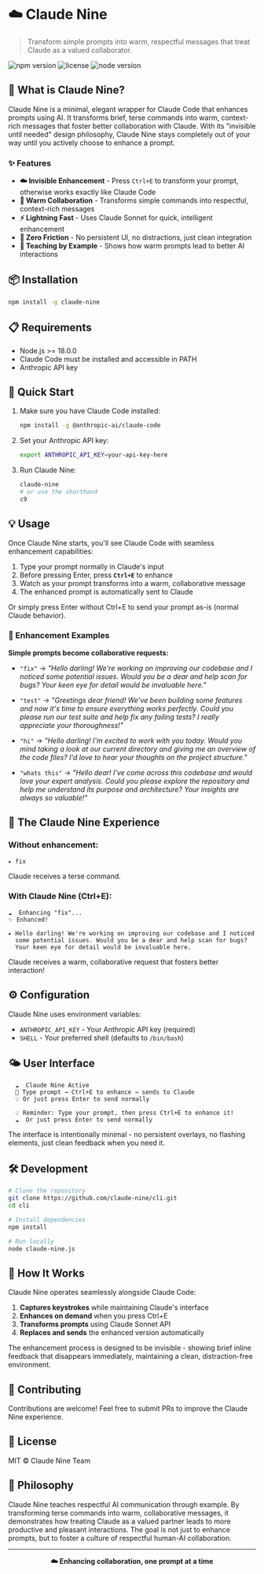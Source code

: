 # ☁️ Claude Nine

> Transform simple prompts into warm, respectful messages that treat Claude as a valued collaborator.

![npm version](https://img.shields.io/npm/v/claude-nine.svg)
![license](https://img.shields.io/npm/l/claude-nine.svg)
![node version](https://img.shields.io/node/v/claude-nine.svg)

## 🌟 What is Claude Nine?

Claude Nine is a minimal, elegant wrapper for Claude Code that enhances prompts using AI. It transforms brief, terse commands into warm, context-rich messages that foster better collaboration with Claude. With its "invisible until needed" design philosophy, Claude Nine stays completely out of your way until you actively choose to enhance a prompt.

### ✨ Features

- **☁️ Invisible Enhancement** - Press `Ctrl+E` to transform your prompt, otherwise works exactly like Claude Code
- **🤝 Warm Collaboration** - Transforms simple commands into respectful, context-rich messages
- **⚡ Lightning Fast** - Uses Claude Sonnet for quick, intelligent enhancement
- **🎯 Zero Friction** - No persistent UI, no distractions, just clean integration
- **📝 Teaching by Example** - Shows how warm prompts lead to better AI interactions

## 📦 Installation

```bash
npm install -g claude-nine
```

## 📋 Requirements

- Node.js >= 18.0.0
- Claude Code must be installed and accessible in PATH
- Anthropic API key

## 🚀 Quick Start

1. Make sure you have Claude Code installed:
   ```bash
   npm install -g @anthropic-ai/claude-code
   ```

2. Set your Anthropic API key:
   ```bash
   export ANTHROPIC_API_KEY=your-api-key-here
   ```

3. Run Claude Nine:
   ```bash
   claude-nine
   # or use the shorthand
   c9
   ```

## 💡 Usage

Once Claude Nine starts, you'll see Claude Code with seamless enhancement capabilities:

1. Type your prompt normally in Claude's input
2. Before pressing Enter, press **`Ctrl+E`** to enhance
3. Watch as your prompt transforms into a warm, collaborative message
4. The enhanced prompt is automatically sent to Claude

Or simply press Enter without Ctrl+E to send your prompt as-is (normal Claude behavior).

### 🌈 Enhancement Examples

**Simple prompts become collaborative requests:**

- `"fix"` → _"Hello darling! We're working on improving our codebase and I noticed some potential issues. Would you be a dear and help scan for bugs? Your keen eye for detail would be invaluable here."_

- `"test"` → _"Greetings dear friend! We've been building some features and now it's time to ensure everything works perfectly. Could you please run our test suite and help fix any failing tests? I really appreciate your thoroughness!"_

- `"hi"` → _"Hello darling! I'm excited to work with you today. Would you mind taking a look at our current directory and giving me an overview of the code files? I'd love to hear your thoughts on the project structure."_

- `"whats this"` → _"Hello dear! I've come across this codebase and would love your expert analysis. Could you please explore the repository and help me understand its purpose and architecture? Your insights are always so valuable!"_

## 🎨 The Claude Nine Experience

### Without enhancement:
```
▸ fix
```
Claude receives a terse command.

### With Claude Nine (Ctrl+E):
```
☁️  Enhancing "fix"...
✨ Enhanced!

▸ Hello darling! We're working on improving our codebase and I noticed 
  some potential issues. Would you be a dear and help scan for bugs? 
  Your keen eye for detail would be invaluable here.
```
Claude receives a warm, collaborative request that fosters better interaction!

## ⚙️ Configuration

Claude Nine uses environment variables:

- `ANTHROPIC_API_KEY` - Your Anthropic API key (required)
- `SHELL` - Your preferred shell (defaults to `/bin/bash`)

## 🌤️ User Interface

```
  ☁️  Claude Nine Active
  📝 Type prompt → Ctrl+E to enhance → sends to Claude
  💡 Or just press Enter to send normally

  💡 Reminder: Type your prompt, then press Ctrl+E to enhance it!
  ☁️  Or just press Enter to send normally
```

The interface is intentionally minimal - no persistent overlays, no flashing elements, just clean feedback when you need it.

## 🛠️ Development

```bash
# Clone the repository
git clone https://github.com/claude-nine/cli.git
cd cli

# Install dependencies
npm install

# Run locally
node claude-nine.js
```

## 🤖 How It Works

Claude Nine operates seamlessly alongside Claude Code:

1. **Captures keystrokes** while maintaining Claude's interface
2. **Enhances on demand** when you press Ctrl+E
3. **Transforms prompts** using Claude Sonnet API
4. **Replaces and sends** the enhanced version automatically

The enhancement process is designed to be invisible - showing brief inline feedback that disappears immediately, maintaining a clean, distraction-free environment.

## 🤝 Contributing

Contributions are welcome! Feel free to submit PRs to improve the Claude Nine experience.

## 📄 License

MIT © Claude Nine Team

## 💭 Philosophy

Claude Nine teaches respectful AI communication through example. By transforming terse commands into warm, collaborative messages, it demonstrates how treating Claude as a valued partner leads to more productive and pleasant interactions. The goal is not just to enhance prompts, but to foster a culture of respectful human-AI collaboration.

---

<p align="center">
  <b>☁️ Enhancing collaboration, one prompt at a time</b>
</p>